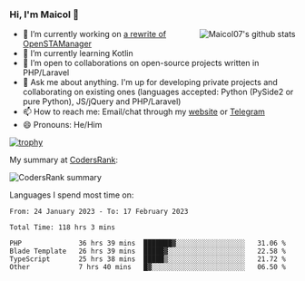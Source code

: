### Hi, I'm Maicol 👋
<img align="right" src="https://github-readme-stats.vercel.app/api?username=maicol07&count_private=true&count_private=true&show_icons=true" alt="Maicol07's github stats">

- 🔭 I’m currently working on [a rewrite of OpenSTAManager](https://github.com/Dasc3er/openstamanager/tree/rewrite)
- 🌱 I’m currently learning Kotlin
- 👯 I’m open to collaborations on open-source projects written in PHP/Laravel
- 💬 Ask me about anything. I'm up for developing private projects and collaborating on existing ones (languages accepted: Python (PySide2 or pure Python), JS/jQuery and PHP/Laravel)
- 📫 How to reach me: Email/chat through my [website](https://maicol07.it) or [Telegram](https://telegram.me/maicol07)
- 😄 Pronouns: He/Him

[![trophy](https://github-profile-trophy.vercel.app/?username=maicol07)](https://github.com/ryo-ma/github-profile-trophy)

My summary at [CodersRank](https://codersrank.io):

![CodersRank summary](https://cr-ss-service.azurewebsites.net/api/ScreenShot?widget=summary&username=maicol07&badges=3&show-avatar=true&style=--header-bg-color:%23000;--border-radius:16px)

Languages I spend most time on:
<!--START_SECTION:waka-->

```text
From: 24 January 2023 - To: 17 February 2023

Total Time: 118 hrs 3 mins

PHP              36 hrs 39 mins  ███████▓░░░░░░░░░░░░░░░░░   31.06 %
Blade Template   26 hrs 39 mins  █████▓░░░░░░░░░░░░░░░░░░░   22.58 %
TypeScript       25 hrs 38 mins  █████▒░░░░░░░░░░░░░░░░░░░   21.72 %
Other            7 hrs 40 mins   █▓░░░░░░░░░░░░░░░░░░░░░░░   06.50 %
```

<!--END_SECTION:waka-->
